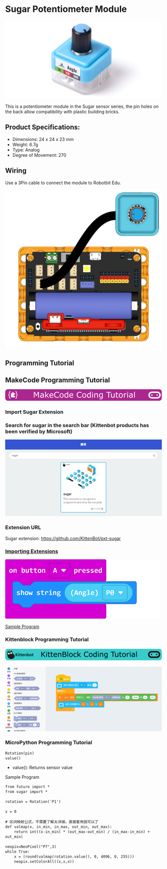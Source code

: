 # Sugar Potentiometer Module

![](./images/poten1.png)

This is a potentiometer module in the Sugar sensor series, the pin holes on the back allow compatibility with plastic building bricks.

## Product Specifications: 

- Dimensions: 24 x 24 x 23 mm
- Weight: 6.7g
- Type: Analog
- Degree of Movement: 270

## Wiring

Use a 3Pin cable to connect the module to Robotbit Edu.

![](./images/poten_wire.png)

## Programming Tutorial

## MakeCode Programming Tutorial

![](../PWmodules/images/mcbanner.png)

### Import Sugar Extension

### Search for sugar in the search bar (Kittenbot products has been verified by Microsoft)

![](./images/sugar_search.png)

### Extension URL

Sugar extension: https://github.com/KittenBot/pxt-sugar

### [Importing Extensions](../../Makecode/powerBrickMC)

![](./images/poten_mc_code.png)

[Sample Program](https://makecode.microbit.org/_ACjLxwW4W3AW)

### Kittenblock Programming Tutorial

![](../PWmodules/images/kbbanner.png)

![](./images/poten3.png)

### MicroPython Programming Tutorial

    Rotation(pin)
    value()

- value(): Returns sensor value

Sample Program

    from future import *
    from sugar import *
    
    rotation = Rotation('P1')
    
    x = 0
    
    # 区间映射公式，不需要了解太详细，直接套用就可以了
    def valmap(x, in_min, in_max, out_min, out_max):
        return int((x-in_min) * (out_max-out_min) / (in_max-in_min) + out_min)
    
    neopix=NeoPixel("P7",3)
    while True:
        x = (round(valmap(rotation.value(), 0, 4096, 0, 255)))
        neopix.setColorAll((x,x,x))

